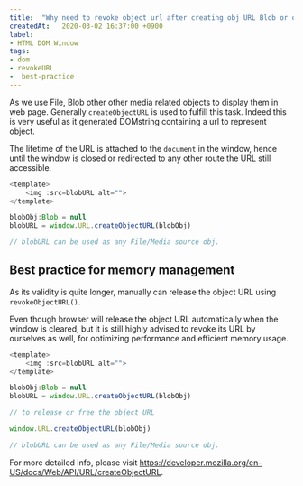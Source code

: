 ```yaml
---
title:  "Why need to revoke object url after creating obj URL Blob or other objects? "
createdAt:   2020-03-02 16:37:00 +0900
label: 
- HTML DOM Window
tags:
- dom 
- revokeURL
-  best-practice
---
```


As we use File, Blob other other media related objects to display them in web page. Generally `createObjectURL` is used to fulfill this task. Indeed this is very useful as it generated DOMstring containing a url to represent object.

The lifetime of the URL is attached to the `document` in the window, hence until the window is closed or redirected to any other route the URL still accessible.

```js
<template>
    <img :src=blobURL alt="">
</template>

blobObj:Blob = null
blobURL = window.URL.createObjectURL(blobObj)

// blobURL can be used as any File/Media source obj.
```

## Best practice for memory management

As its validity is quite longer, manually can release the object URL using `revokeObjectURL()`.

Even though browser will release the object URL automatically when the window is cleared, but it is still highly advised to revoke its URL by ourselves as well, for optimizing performance and efficient memory usage.

```js
<template>
    <img :src=blobURL alt="">
</template>

blobObj:Blob = null
blobURL = window.URL.createObjectURL(blobObj)

// to release or free the object URL

window.URL.createObjectURL(blobObj)

// blobURL can be used as any File/Media source obj.
```

For more detailed info, please visit <https://developer.mozilla.org/en-US/docs/Web/API/URL/createObjectURL>.